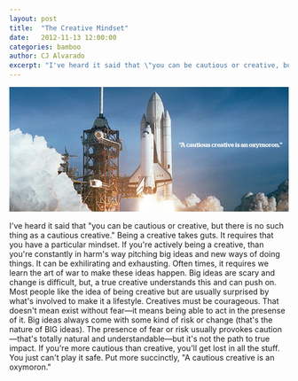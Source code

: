 ```yaml
---
layout: post
title:  "The Creative Mindset"
date:   2012-11-13 12:00:00
categories: bamboo 
author: CJ Alvarado
excerpt: "I've heard it said that \"you can be cautious or creative, but there is no such thing as a cautious creative.\" Being a creative takes guts. It requires that you have a particular mindset."
---
```


![The Creative Mindset](/images/posts/the-creative-mindset.jpg)

I've heard it said that "you can be cautious or creative, but there is no such thing as a cautious creative." Being a creative takes guts. It requires that you have a particular mindset. If you're actively being a creative, than you're constantly in harm's way pitching big ideas and new ways of doing things. It can be exhilirating and exhausting. Often times, it requires we learn the art of war to make these ideas happen. Big ideas are scary and change is difficult, but, a true creative understands this and can push on. Most people like the idea of being creative but are usually surprised by what's involved to make it a lifestyle. Creatives must be courageous. That doesn't mean exist without fear—it means being able to act in the presense of it. Big ideas always come with some kind of risk or change (that's the nature of BIG ideas). The presence of fear or risk usually provokes caution—that's totally natural and understandable—but it's not the path to true impact. If you're more cautious than creative, you'll get lost in all the stuff. You just can't play it safe. Put more succinctly, "A cautious creative is an oxymoron."